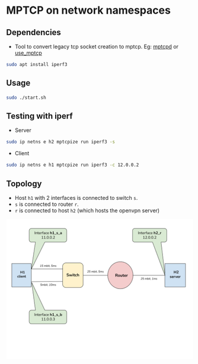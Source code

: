 # MPTCP on network namespaces

## Dependencies

- Tool to convert legacy tcp socket creation to mptcp. Eg: [mptcpd](https://github.com/intel/mptcpd/releases/download/v0.9/mptcpd-0.9.tar.gz) or [use_mptcp](https://github.com/pabeni/mptcp-tools/tree/master/use_mptcp)

```bash
sudo apt install iperf3
```

## Usage

```bash
sudo ./start.sh
```

## Testing with iperf

- Server
```bash
sudo ip netns e h2 mptcpize run iperf3 -s
```

- Client
```bash
sudo ip netns e h1 mptcpize run iperf3 -c 12.0.0.2
```


## Topology


- Host `h1` with 2 interfaces is connected to switch `s`.
- `s` is connected to router `r`.
- `r` is connected to host `h2` (which hosts the openvpn server)
 
![topology_diagram](./topology.svg)
